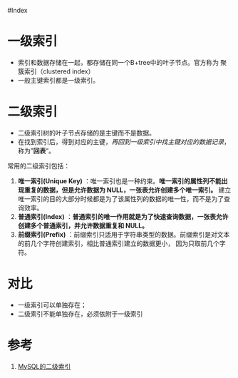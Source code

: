 #Index 

# 一级索引 
- 索引和数据存储在一起，都存储在同一个B+tree中的叶子节点。官方称为 聚簇索引（clustered index）
- 一般主键索引都是一级索引。

# 二级索引 
- 二级索引树的叶子节点存储的是主键而不是数据。
- 在找到索引后，得到对应的主键，*再回到一级索引中找主键对应的数据记录*，称为”**回表**“。


常用的二级索引包括：
1.  **唯一索引(Unique Key)** ：唯一索引也是一种约束。**唯一索引的属性列不能出现重复的数据，但是允许数据为 NULL，一张表允许创建多个唯一索引。** 建立唯一索引的目的大部分时候都是为了该属性列的数据的唯一性，而不是为了查询效率。
2.  **普通索引(Index)** ：**普通索引的唯一作用就是为了快速查询数据，一张表允许创建多个普通索引，并允许数据重复和 NULL。**
3.  **前缀索引(Prefix)** ：前缀索引只适用于字符串类型的数据。前缀索引是对文本的前几个字符创建索引，相比普通索引建立的数据更小， 因为只取前几个字符。

# 对比
- 一级索引可以单独存在；
- 二级索引不能单独存在，必须依附于一级索引

# 参考
1. [MySQL的二级索引](https://www.cnblogs.com/luler/p/15496511.html)